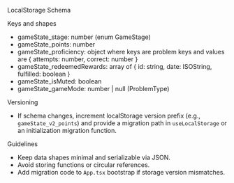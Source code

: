 LocalStorage Schema

Keys and shapes
- gameState_stage: number (enum GameStage)
- gameState_points: number
- gameState_proficiency: object where keys are problem keys and values are { attempts: number, correct: number }
- gameState_redeemedRewards: array of { id: string, date: ISOString, fulfilled: boolean }
- gameState_isMuted: boolean
- gameState_gameMode: number | null (ProblemType)

Versioning
- If schema changes, increment localStorage version prefix (e.g., `gameState_v2_points`) and provide a migration path in `useLocalStorage` or an initialization migration function.

Guidelines
- Keep data shapes minimal and serializable via JSON.
- Avoid storing functions or circular references.
- Add migration code to `App.tsx` bootstrap if storage version mismatches.
